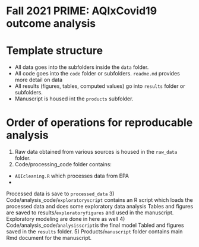 # Fall 2021 PRIME: AQIxCovid19 outcome analysis


# Template structure

* All data goes into the subfolders inside the `data` folder.
* All code goes into the `code` folder or subfolders. `readme.md` provides more detail on data
* All results (figures, tables, computed values) go into `results` folder or subfolders.
* Manuscript is housed int the `products` subfolder.

# Order of operations for reproducable analysis

1) Raw data obtained from various sources is housed in the `raw_data` folder. 
2) Code/processing_code folder contains:
  - `AQIcleaning.R` which processes data from EPA
  - 
  Processed data is save to `processed_data`
3) Code/analysis_code/`exploratoryscript` contains an R script which loads the processed data and does some exploratory data analysis
  Tables and figures are saved to results/`exploratoryfigures` and used in the manuscript. Exploratory modeling are done in here as well
4) Code/analysis_code/`analysisscript`is the final model 
  Tabled and figures saved in the `results` folder.
5) Products/`manuscript` folder contains main Rmd document for the manuscript. 



